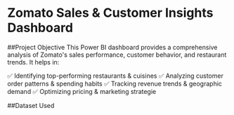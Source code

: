 # Zomato Sales & Customer Insights Dashboard

##Project Objective
This Power BI dashboard provides a comprehensive analysis of Zomato's sales performance, customer behavior, and restaurant trends. It helps in:

✅ Identifying top-performing restaurants & cuisines
✅ Analyzing customer order patterns & spending habits
✅ Tracking revenue trends & geographic demand
✅ Optimizing pricing & marketing strategie

##Dataset Used

